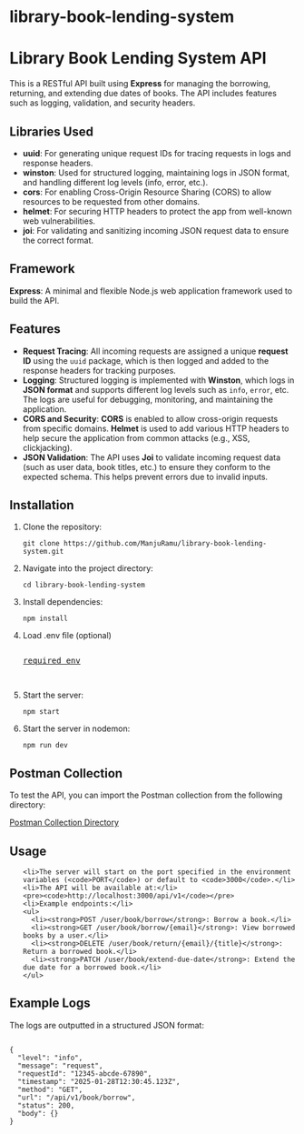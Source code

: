 # library-book-lending-system
<!DOCTYPE html>
<html lang="en">
<head>
  <meta charset="UTF-8">
  <meta name="viewport" content="width=device-width, initial-scale=1.0">
  <title>Library Book Lending System API</title>
</head>
<body>
  <h1>Library Book Lending System API</h1>

  <p>This is a RESTful API built using <strong>Express</strong> for managing the borrowing, returning, and extending due dates of books. The API includes features such as logging, validation, and security headers.</p>

  <h2>Libraries Used</h2>
  <ul>
    <li><strong>uuid</strong>: For generating unique request IDs for tracing requests in logs and response headers.</li>
    <li><strong>winston</strong>: Used for structured logging, maintaining logs in JSON format, and handling different log levels (info, error, etc.).</li>
    <li><strong>cors</strong>: For enabling Cross-Origin Resource Sharing (CORS) to allow resources to be requested from other domains.</li>
    <li><strong>helmet</strong>: For securing HTTP headers to protect the app from well-known web vulnerabilities.</li>
    <li><strong>joi</strong>: For validating and sanitizing incoming JSON request data to ensure the correct format.</li>
  </ul>

  <h2>Framework</h2>
  <p><strong>Express</strong>: A minimal and flexible Node.js web application framework used to build the API.</p>

  <h2>Features</h2>
  <ul>
    <li><strong>Request Tracing</strong>: All incoming requests are assigned a unique <strong>request ID</strong> using the <code>uuid</code> package, which is then logged and added to the response headers for tracking purposes.</li>
    <li><strong>Logging</strong>: Structured logging is implemented with <strong>Winston</strong>, which logs in <strong>JSON format</strong> and supports different log levels such as <code>info</code>, <code>error</code>, etc. The logs are useful for debugging, monitoring, and maintaining the application.</li>
    <li><strong>CORS and Security</strong>: <strong>CORS</strong> is enabled to allow cross-origin requests from specific domains. <strong>Helmet</strong> is used to add various HTTP headers to help secure the application from common attacks (e.g., XSS, clickjacking).</li>
    <li><strong>JSON Validation</strong>: The API uses <strong>Joi</strong> to validate incoming request data (such as user data, book titles, etc.) to ensure they conform to the expected schema. This helps prevent errors due to invalid inputs.</li>
  </ul>
<h2>Installation</h2>
<ol>
  <li>Clone the repository:</li>
  <pre><code>git clone https://github.com/ManjuRamu/library-book-lending-system.git</code></pre>
  <li>Navigate into the project directory:</li>
  <pre><code>cd library-book-lending-system</code></pre>
  <li>Install dependencies:</li>
  <pre><code>npm install</code></pre>
  <li>Load .env file (optional)</li>
  <pre><p><a href="https://github.com/ManjuRamu/library-book-lending-system/tree/dev/config/env.js" target="_blank">required env</a></p>
</pre>
  <li>Start the server:</li>
    <pre><code>npm start</code></pre>
    <li>Start the server in nodemon:</li>
    <pre><code>npm run dev</code></pre>
</ol>
<h2>Postman Collection</h2>
<p>To test the API, you can import the Postman collection from the following directory:</p>
<p><a href="https://github.com/ManjuRamu/library-book-lending-system/tree/dev/postmon-collection" target="_blank">Postman Collection Directory</a></p>

  <h2>Usage</h2>
  <ol>
    
    <li>The server will start on the port specified in the environment variables (<code>PORT</code>) or default to <code>3000</code>.</li>
    <li>The API will be available at:</li>
    <pre><code>http://localhost:3000/api/v1</code></pre>
    <li>Example endpoints:</li>
    <ul>
      <li><strong>POST /user/book/borrow</strong>: Borrow a book.</li>
      <li><strong>GET /user/book/borrow/{email}</strong>: View borrowed books by a user.</li>
      <li><strong>DELETE /user/book/return/{email}/{title}</strong>: Return a borrowed book.</li>
      <li><strong>PATCH /user/book/extend-due-date</strong>: Extend the due date for a borrowed book.</li>
    </ul>
  </ol>

  <h2>Example Logs</h2>
  <p>The logs are outputted in a structured JSON format:</p>
  <pre><code>
{
  "level": "info",
  "message": "request",
  "requestId": "12345-abcde-67890",
  "timestamp": "2025-01-28T12:30:45.123Z",
  "method": "GET",
  "url": "/api/v1/book/borrow",
  "status": 200,
  "body": {}
}
  </code></pre>

</body>
</html>
